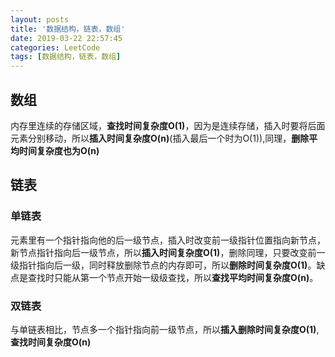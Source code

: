 ```yaml
---
layout: posts
title: '数据结构，链表，数组'
date: 2019-03-22 22:57:45
categories: LeetCode
tags: [数据结构，链表，数组]
---
```


## 数组

内存里连续的存储区域，**查找时间复杂度O(1)**，因为是连续存储，插入时要将后面元素分别移动，所以**插入时间复杂度O(n)**(插入最后一个时为O(1)),同理，**删除平均时间复杂度也为O(n)**
<!--more-->
## 链表

### 单链表

元素里有一个指针指向他的后一级节点，插入时改变前一级指针位置指向新节点，新节点指针指向后一级节点，所以**插入时间复杂度O(1)**，删除同理，只要改变前一级指针指向后一级，同时释放删除节点的内存即可，所以**删除时间复杂度O(1)**。缺点是查找时只能从第一个节点开始一级级查找，所以**查找平均时间复杂度O(n)**。

### 双链表

与单链表相比，节点多一个指针指向前一级节点，所以**插入删除时间复杂度O(1)**,**查找时间复杂度O(n)**